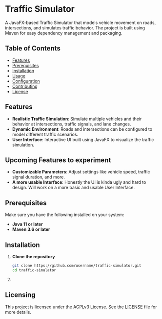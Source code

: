 # Traffic Simulator

A JavaFX-based Traffic Simulator that models vehicle movement on roads, intersections, and simulates traffic behavior. The project is built using Maven for easy dependency management and packaging.

## Table of Contents
- [Features](#features)
- [Prerequisites](#prerequisites)
- [Installation](#installation)
- [Usage](#usage)
- [Configuration](#configuration)
- [Contributing](#contributing)
- [License](#license)

## <a id="features"></a>Features
- **Realistic Traffic Simulation**: Simulate multiple vehicles and their behavior at intersections, traffic signals, and lane changes.
- **Dynamic Environment**: Roads and intersections can be configured to model different traffic scenarios.
- **User Interface**: Interactive UI built using JavaFX to visualize the traffic simulation.

## Upcoming Features to experiment
- **Customizable Parameters**: Adjust settings like vehicle speed, traffic signal duration, and more.
- **A more usable Interface**: Honestly the UI is kinda ugly and hard to design. Will work on a more basic and usable User Interface.

## <a id="prerequisities"></a>Prerequisites
Make sure you have the following installed on your system:
- **Java 11 or later**
- **Maven 3.6 or later**

## <a id="installation"></a>Installation

1. **Clone the repository**
   ```bash
   git clone https://github.com/username/traffic-simulator.git
   cd traffic-simulator
   ```
2. 

## <a id="licensing"></a>Licensing
This project is licensed under the AGPLv3 License.
See the [LICENSE](./LICENSE.md) file for more details.
